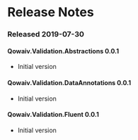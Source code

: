 ﻿# Release Notes

### Released 2019-07-30
#### Qowaiv.Validation.Abstractions 0.0.1
* Initial version
#### Qowaiv.Validation.DataAnnotations 0.0.1
* Initial version
#### Qowaiv.Validation.Fluent 0.0.1
* Initial version
